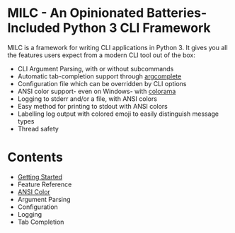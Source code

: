 # MILC - An Opinionated Batteries-Included Python 3 CLI Framework

MILC is a framework for writing CLI applications in Python 3. It gives you
all the features users expect from a modern CLI tool out of the box:

* CLI Argument Parsing, with or without subcommands
* Automatic tab-completion support through [argcomplete](https://github.com/kislyuk/argcomplete)
* Configuration file which can be overridden by CLI options
* ANSI color support- even on Windows- with [colorama](https://github.com/tartley/colorama)
* Logging to stderr and/or a file, with ANSI colors
* Easy method for printing to stdout with ANSI colors
* Labelling log output with colored emoji to easily distinguish message types
* Thread safety

# Contents

* [Getting Started](getting_started.md)
* Feature Reference
 * [ANSI Color](ANSI.md)
 * Argument Parsing
 * Configuration
 * Logging
 * Tab Completion
